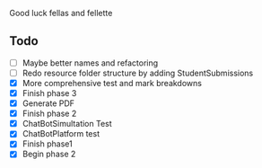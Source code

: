 Good luck fellas and fellette

## Todo
- [ ] Maybe better names and refactoring
- [ ] Redo resource folder structure by adding StudentSubmissions
- [x] More comprehensive test and mark breakdowns
- [x] Finish phase 3
- [x] Generate PDF
- [x] Finish phase 2
- [x] ChatBotSimultation Test
- [x] ChatBotPlatform test
- [x] Finish phase1
- [x] Begin phase 2